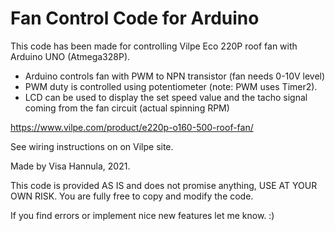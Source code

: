 # Fan Control Code for Arduino 

This code has been made for controlling Vilpe Eco 220P roof fan
with Arduino UNO (Atmega328P).

* Arduino controls fan with PWM to NPN transistor (fan needs 0-10V level)
* PWM duty is controlled using potentiometer (note: PWM uses Timer2).
* LCD can be used to display the set speed value and the tacho signal
coming from the fan circuit (actual spinning RPM)

https://www.vilpe.com/product/e220p-o160-500-roof-fan/

See wiring instructions on on Vilpe site.


Made by Visa Hannula, 2021.


This code is provided AS IS and does not promise anything,
USE AT YOUR OWN RISK. You are fully free to copy and modify the code.

If you find errors or implement nice new features let me know. :)
